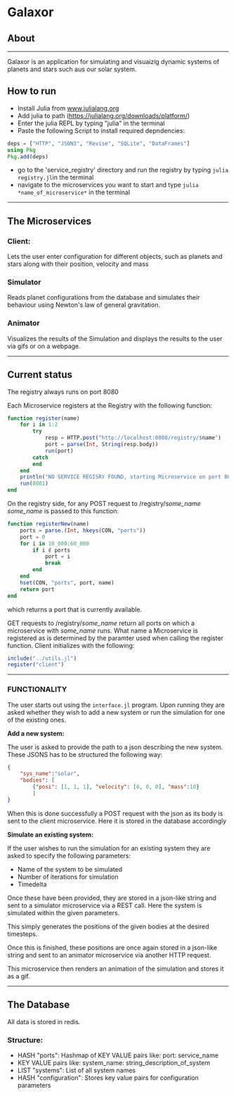 # Galaxor



## About
---
Galaxor is an application for simulating and visuaizig dynamic systems of planets and stars such aus our solar system.

## How to run
- Install Julia from www.julialang.org
- Add julia to path (https://julialang.org/downloads/platform/)
- Enter the julia REPL by typing "julia" in the terminal
- Paste the following Script to install required depndencies:
```Julia
deps = ["HTTP", "JSON3", "Revise", "SQLite", "DataFrames"]
using Pkg
Pkg.add(deps)
```
- go to the 'service_registry' directory and run the registry by typing ```julia registry.jl```in the terminal
- navigate to the microservices you want to start and type ```julia *name_of_microservice*``` in the terminal

---

## The Microservices
### Client:

Lets the user enter configuration for different objects, such as planets and stars along with their position, velocity and mass


### Simulator
Reads planet configurations from the database and simulates their behaviour using Newton's law of general gravitation.


### Animator
Visualizes the results of the Simulation and displays the results to the user via gifs or on a webpage.


---
## Current status

The registry always runs on port 8080

Each Microservice registers at the Registry with the following function:
```Julia
function register(name)
    for i in 1:2
        try
            resp = HTTP.post("http://localhost:8080/registry/$name")
            port = parse(Int, String(resp.body))
            run(port)
        catch
        end
    end
    println("NO SERVICE REGISRY FOUND, starting Microservice on port 8081")
    run(8081)
end
```

On the registry side, for any POST request to /registry/*some_name*
*some_name* is passed to this function:


```Julia
function registerNew(name)
    ports = parse.(Int, hkeys(CON, "ports"))
    port = 0
    for i in 10_000:60_000
        if i ∉ ports
            port = i
            break
        end
    end
    hset(CON, "ports", port, name)
    return port
end
```
which returns a port that is currently available.

GET requests to /registry/*some_name* return all ports on which a microservice with *some_name* runs. What name a Microservice is registered as is determined by the paramter used when calling the register function. Client initializes with the following:
```Julia
include("../utils.jl")
register("client")
```

---

### **FUNCTIONALITY**

The user starts out using the ```interface.jl``` program. Upon running they are asked whether they wish to add a new system or run the simulation for one of the existing ones.

**Add a new system:**

The user is asked to provide the path to a json describing the new system. These JSONS has to be structured the following way:
```Json
{
    "sys_name":"solar",
    "bodies": [
        {"posi": [1, 1, 1], "velocity": [0, 0, 0], "mass":10}
        ]
}
```
When this is done successfully a POST request with the json as its body is sent to the client microservice. Here it is stored in the database accordingly


**Simulate an existing system:**

If the user wishes to run the simulation for an existing system they are asked to specify the following parameters:
- Name of the system to be simulated
- Number of iterations for simulation
- Timedelta

Once these have been provided, they are stored in a json-like string and sent to a simulator microservice via a REST call. Here the system is simulated within the given parameters. 

This simply generates the positions of the given bodies at the desired timesteps. 

Once this is finished, these positions are once again stored in a json-like string and sent to an animator microservice via another HTTP request.

This microservice then renders an animation of the simulation and stores it as a gif.

---

## The Database
All data is stored in redis.

### Structure:
- HASH "ports": Hashmap of KEY VALUE pairs like: port: service_name
- KEY VALUE pairs like: system_name: string_description_of_system
- LIST "systems": List of all system names
- HASH "configuration": Stores key value pairs for configuration parameters